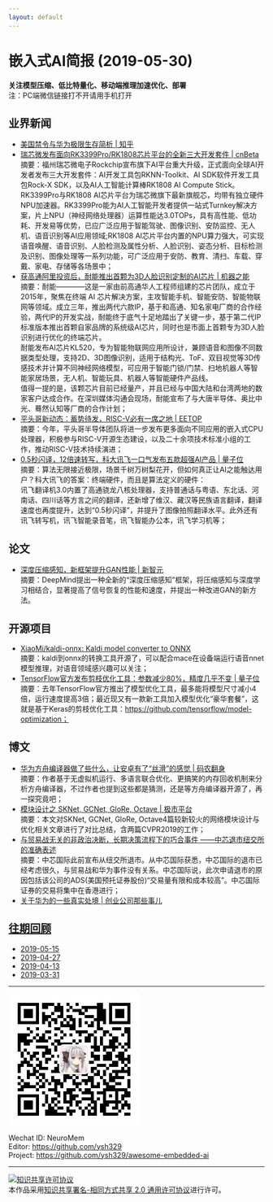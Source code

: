 ```yaml
---
layout: default
---
```


# 嵌入式AI简报 (2019-05-30)

**关注模型压缩、低比特量化、移动端推理加速优化、部署**  
<font>注：PC端微信链接打不开请用手机打开</font>


## 业界新闻

- [美国禁令与华为极限生存简析 | 知乎](https://zhuanlan.zhihu.com/p/66256933)
- [瑞芯微发布面向RK3399Pro/RK1808芯片平台的全新三大开发套件 | cnBeta](https://www.cnbeta.com/articles/tech/849133.htm)  
摘要：福州瑞芯微电子Rockchip宣布旗下AI平台重大升级，正式面向全球AI开发者发布三大开发套件：AI开发工具包RKNN-Toolkit、AI SDK软件开发工具包Rock-X SDK，以及AI人工智能计算棒RK1808 AI Compute Stick。  
RK3399Pro与RK1808 AI芯片平台为瑞芯微旗下最新旗舰芯，均带有独立硬件NPU加速器。RK3399Pro能为AI人工智能开发者提供一站式Turnkey解决方案，片上NPU（神经网络处理器）运算性能达3.0TOPs，具有高性能、低功耗、开发易等优势，已应广泛应用于智能驾驶、图像识别、安防监控、无人机、语音识别等AI应用领域;RK1808 AI芯片平台内置的NPU算力强大，可实现语音唤醒、语音识别、人脸检测及属性分析、人脸识别、姿态分析、目标检测及识别、图像处理等一系列功能，可广泛应用于安防、教育、清扫、车载、穿戴、家电、存储等各场景中；  
- [获高通阿里投资后，耐能推出首颗为3D人脸识别定制的AI芯片 | 机器之能](https://mp.weixin.qq.com/s/wOkuGwj6GHewsPv5fY6qhA)  
摘要：耐能————这是一家由前高通华人工程师组建的芯片团队，成立于2015年，聚焦在终端 AI 芯片解决方案，主攻智能手机、智能安防、智能物联网等领域。成立三年，推出两代六款IP，基于和高通、知名家电厂商的合作经验，两代IP的开发实战，耐能终于底气十足地踏出了关键一步，基于第二代IP标准版本推出首颗自家品牌的系统级AI芯片，同时也是市面上首颗专为3D人脸识别进行优化的终端芯片。  
耐能发布AI芯片KL520，专为智能物联网应用所设计，兼顾语音和图像不同数据类型处理，支持2D、3D图像识别，适用于结构光、ToF、双目视觉等3D传感技术并计算不同神经网络模型，可应用于智能门锁/门禁、扫地机器人等智能家居场景，无人机、智能玩具、机器人等智能硬件产品线。  
值得一提的是，该颗芯片目前已经量产，并且已经与中国大陆和台湾两地的数家客户达成合作。在深圳媒体沟通会现场，耐能宣布了与大唐半导体、奥比中光、蓦然认知等厂商的合作计划；  
- [平头哥新动态：蓄势待发，RISC-V必有一席之地 | EETOP](https://mp.weixin.qq.com/s/YX0PMSX95Xs91aFGgNyymA)  
摘要：今年，平头哥半导体团队将进一步发布更多面向不同应用的嵌入式CPU处理器，积极参与RISC-V开源生态建设，以及二十余项技术标准小组的工作，推动RISC-V技术持续演进；  
- [0.5秒闪译，12倍速转写，科大讯飞一口气发布五款超强AI产品 | 量子位](https://mp.weixin.qq.com/s?timestamp=1558865238&src=3&ver=1&signature=Ym5fqh5-NhpOosE10b6p4FbpoBVLZr7O1wLZoCdXbTYMbtz6hT6wz2grRt5SEwEtWxlIxc-9pYjjq4Oz94gb7gQusJO0f5N*grT1NvoedrqItRQpHVqaMXRij5Y4AZy*1stkDiLT9GqRhm8AxNr-nrkF4tj1omng7cYnj8G0*Hc=)  
摘要：算法无限接近极限，场景千树万树梨花开，但如何真正让AI之能触达用户？科大讯飞的答案：终端硬件，而且是算法定义的硬件：  
讯飞翻译机3.0内置了高通骁龙八核处理器，支持普通话与粤语、东北话、河南话、四川话等方言之间的翻译，还新增了维汉、藏汉等民族语言翻译，翻译速度也再度提升，达到“0.5秒闪译”，并提升了图像拍照翻译水平。此外还有讯飞转写机，讯飞智能录音笔，讯飞智能办公本，讯飞学习机等；



## 论文


- [深度压缩感知，新框架提升GAN性能 | 新智元](https://mp.weixin.qq.com/s?timestamp=1558866159&src=3&ver=1&signature=Ym5fqh5-NhpOosE10b6p4K3TOXCUENqFWt0QLAU*QzDfvC8cvDSGP2CIG0hIjfzdS7uOuaaZ6NozdV-GJ2CNW-JUsG0Ceo27F3UcTZcHGaGsn*1yBaqTcZRIzN-kaPk1ZKknVP1z3r1J7YiHBx5N6kxW6r*pkMldo9RfFVQ9eDE=)  
摘要：DeepMind提出一种全新的“深度压缩感知”框架，将压缩感知与深度学习相结合，显著提高了信号恢复的性能和速度，并提出一种改进GAN的新方法。


## 开源项目


- [XiaoMi/kaldi-onnx: Kaldi model converter to ONNX](https://github.com/XiaoMi/kaldi-onnx)  
摘要：kaldi到onnx的转换工具开源了，可以配合mace在设备端运行语音nnet模型推理，对语音领域感兴趣可以关注；  
- [TensorFlow官方发布剪枝优化工具：参数减少80%，精度几乎不变 | 量子位](https://mp.weixin.qq.com/s/C5_3_9gUYY36C6ZQTGMweg)  
摘要：去年TensorFlow官方推出了模型优化工具，最多能将模型尺寸减小4倍，运行速度提高3倍；最近现又有一款新工具加入模型优化“豪华套餐”，这就是基于Keras的剪枝优化工具：https://github.com/tensorflow/model-optimization；  


## 博文

- [华为方舟编译器做了些什么，让安卓有了“丝滑”的感觉 | 码农翻身](https://mp.weixin.qq.com/s/t-Szqf5yEO65-JOIeYoOHg)  
摘要：作者基于无虚拟机运行、多语言联合优化、更搞笑的内存回收机制来分析方舟编译器，不过作者也提到这些都是猜测，还是等方舟编译器开源了，再一探究竟吧；  
- [模块设计之 SKNet, GCNet, GloRe, Octave | 极市平台](https://mp.weixin.qq.com/s/YL5UXewnEJuPDpN9Q2XNgQ)  
摘要：本文对SKNet, GCNet, GloRe, Octave4篇较新较火的网络模块设计与优化相关文章进行了对比总结，含两篇CVPR2019的工作；  
- [与贸易战无关的非政治决断，长期决策流程下的巧合事件 ——中芯退市纽交所的准确表述](http://www.52rd.com/News/APP/Detail/?ID=116009)  
摘要：中芯国际此前宣布从纽交所退市。从中芯国际获悉，中芯国际的退市已经考虑很久，与贸易战和华为事件没有关系。中芯国际说，此次申请退市的原因包括该公司的ADS(美国预托证券股份)“交易量有限和成本较高”。中芯国际证券的交易将集中在香港进行；  
- [关于华为的一些真实处境 | 创业公司那些事儿](https://mp.weixin.qq.com/s/M1cZqd0umVaVmWkwLyfclA)  


## [往期回顾](https://github.com/ysh329/awesome-embedded-ai)

- [2019-05-15](https://github.com/ysh329/awesome-embedded-ai/blob/master/embedded-ai-report/2019-05-15.md)  
- [2019-04-27](https://github.com/ysh329/awesome-embedded-ai/blob/master/embedded-ai-report/2019-04-27.md)  
- [2019-04-13](https://github.com/ysh329/awesome-embedded-ai/blob/master/embedded-ai-report/2019-04-13.md)  
- [2019-03-31](https://github.com/ysh329/awesome-embedded-ai/blob/master/embedded-ai-report/2019-03-31.md)  

----

![wechat_qrcode](../wechat_qrcode.jpg)

Wechat ID: NeuroMem  
Editor: https://github.com/ysh329  
Project: https://github.com/ysh329/awesome-embedded-ai  

----

<a rel="license" href="http://creativecommons.org/licenses/by-sa/2.0/"><img alt="知识共享许可协议" style="border-width:0" src="https://i.creativecommons.org/l/by-sa/2.0/88x31.png" /></a><br />本作品采用<a rel="license" href="http://creativecommons.org/licenses/by-sa/2.0/">知识共享署名-相同方式共享 2.0 通用许可协议</a>进行许可。
